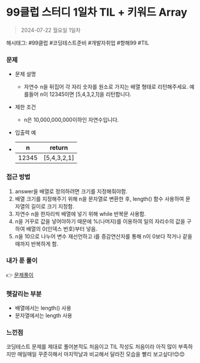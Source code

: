# 99클럽 스터디 1일차 TIL + 키워드 Array
> 2024-07-22 월요일 1일차

해시태그: #99클럽 #코딩테스트준비 #개발자취업 #항해99 #TIL

### 문제
+ 문제 설명
  + 자연수 n을 뒤집어 각 자리 숫자를 원소로 가지는 배열 형태로 리턴해주세요. 예를들어 n이 12345이면 [5,4,3,2,1]을 리턴합니다.

+ 제한 조건
  + n은 10,000,000,000이하인 자연수입니다.

+ 입출력 예
+ |n  |return|
  |----|----|
  |12345|[5,4,3,2,1]|

### 접근 방법
1. answer을 배열로 정의하려면 크기를 지정해줘야함.
2. 배열 크기를 지정해주기 위해 n을 문자열로 변환한 후, length() 함수 사용하여 문자열의 길이로 크기 지정함.
3. 자연수 n을 한자리씩 배열에 넣기 위해 while 반복문 사용함.
4. n을 거꾸로 값을 넣어야하기 때문에 %(나머지)를 이용하여 일의 자리수의 값을 구하여 배열의 0(인덱스 번호)부터 넣음.
5. n을 10으로 나누어 변수 재선언하고 i를 증감연산자를 통해 n이 0보다 작거나 같을때까지 반복하게 함.

### 내가 푼 풀이
👉 [문제풀이](https://github.com/subbangE/codingTest-study/blob/master/src/Day_1/Array.java)

### 헷갈리는 부분
+ 배열에서는 length() 사용
+ 문자열에서는 length 사용

### 느낀점
코딩테스트 문제를 제대로 풀어본적도 처음이고 TIL 작성도 처음이라 아직 많이 부족하지만 매일매일 꾸준히해서 마지막날과 비교해서 달라진 모습을 빨리 보고싶다!😊😊

